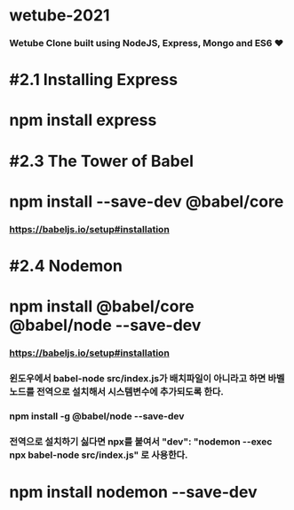 # wetube-2021
### Wetube Clone built using NodeJS, Express, Mongo and ES6 ❤
 
# #2.1 Installing Express
# npm install express

# #2.3 The Tower of Babel
# npm install --save-dev @babel/core
### https://babeljs.io/setup#installation

# #2.4 Nodemon
# npm install @babel/core @babel/node --save-dev
### https://babeljs.io/setup#installation
### 윈도우에서 babel-node src/index.js가 배치파일이 아니라고 하면 바벨노드를 전역으로 설치해서 시스템변수에 추가되도록 한다.
### npm install -g @babel/node --save-dev
### 전역으로 설치하기 싫다면 npx를 붙여서 "dev": "nodemon --exec npx babel-node src/index.js" 로 사용한다.

# npm install nodemon --save-dev